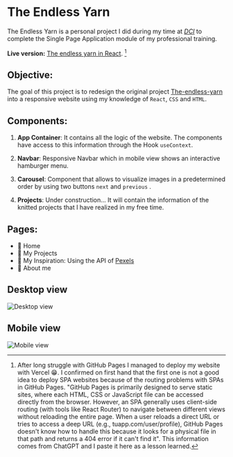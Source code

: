# The Endless Yarn

The Endless Yarn is a personal project I did during my time at _[DCI](https://digitalcareerinstitute.org/de/)_ to complete the Single Page Application module of my professional training.

**Live version:** [The endless yarn in React](https://final-project-spa-react.vercel.app/). [^1]

[^1]: After long struggle with GitHub Pages I managed to deploy my website with Vercel 😁. I confirmed on first hand that the first one is not a good idea to deploy SPA websites because of the routing problems with SPAs in GitHub Pages. "GitHub Pages is primarily designed to serve static sites, where each HTML, CSS or JavaScript file can be accessed directly from the browser. However, an SPA generally uses client-side routing (with tools like React Router) to navigate between different views without reloading the entire page. When a user reloads a direct URL or tries to access a deep URL (e.g., tuapp.com/user/profile), GitHub Pages doesn't know how to handle this because it looks for a physical file in that path and returns a 404 error if it can't find it". This information comes from ChatGPT and I paste it here as a lesson learned.

## Objective:

The goal of this project is to redesign the original project [The-endless-yarn](https://github.com/CatalinaF-S/The-endless-yarn) into a responsive website using my knowledge of `React`, `CSS` and `HTML`.

## Components:

1. **App Container**:
   It contains all the logic of the website. The components have access to this information through the Hook `useContext`.

2. **Navbar**:
   Responsive Navbar which in mobile view shows an interactive hamburger menu.

4. **Carousel**:
   Component that allows to visualize images in a predetermined order by using two buttons `next` and `previous` .

5. **Projects**:
   Under construction... It will contain the information of the knitted projects that I have realized in my free time.
   
## Pages:

- 🧶 Home
- 🧶 My Projects
- 🧶 My Inspiration: Using the API of [Pexels](https://www.pexels.com/)
- 🧶 About me

## Desktop view
![Desktop view](TEY_DesktopView.png)

## Mobile view
![Mobile view](TEY_MobileView.png)
